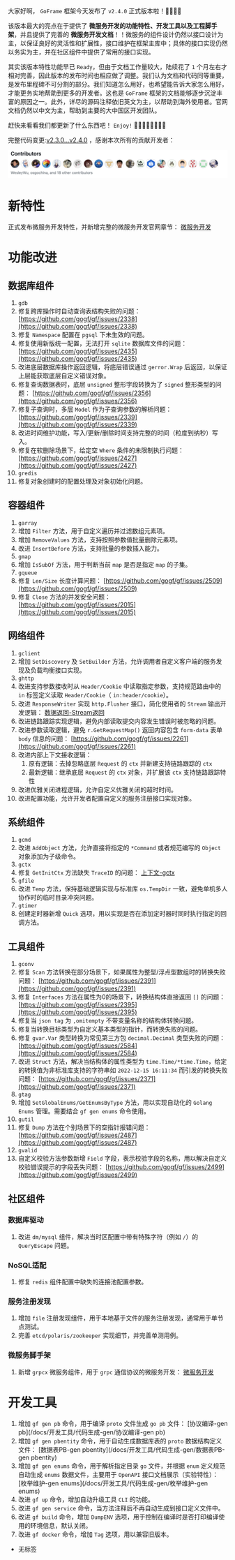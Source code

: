 大家好啊， `GoFrame` 框架今天发布了 `v2.4.0` 正式版本啦！👏👏👏👏

该版本最大的亮点在于提供了 **微服务开发的功能特性、开发工具以及工程脚手架**，并且提供了完善的 **微服务开发文档**！！微服务的组件设计仍然以接口设计为主，以保证良好的灵活性和扩展性，接口维护在框架主库中；具体的接口实现仍然以务实为主，并在社区组件中提供了常用的接口实现。

其实该版本特性功能早已 `Ready`，但由于文档工作量较大，陆续花了 `1` 个月左右才相对完善，因此版本的发布时间也相应做了调整。我们认为文档和代码同等重要，是发布里程碑不可分割的部分。我们知道怎么用好，也希望能告诉大家怎么用好，才能更务实地帮助到更多的开发者。这也是 `GoFrame` 框架的文档能够逐步沉淀丰富的原因之一。此外，详尽的源码注释依旧英文为主，以帮助到海外使用者。官网文档仍然以中文为主，帮助到主要的大中国区开发团队。

赶快来看看我们都更新了什么东西吧！ `Enjoy!` 🍺🍺🍺🍺🍺🍺🍺🍺

完整代码变更:[v2.3.0...v2.4.0](https://github.com/gogf/gf/compare/v2.3.0...v2.4.0) ，感谢本次所有的贡献开发者：

[![](/download/attachments/80500075/image2023-4-24_20-10-46.png?version=3&modificationDate=1684147192117&api=v2)](https://github.com/gogf/gf/releases/tag/v2.4.0)

# 新特性

正式发布微服务开发特性，并新增完整的微服务开发官网章节： [微服务开发](/docs/微服务开发/微服务开发)

# 功能改进

## 数据库组件

1. `gdb`
1. 修复跨库操作时自动查询表结构失败的问题： [https://github.com/gogf/gf/issues/2338](https://github.com/gogf/gf/issues/2338)
2. 修复 `Namespace` 配置在 `pgsql` 下未生效的问题。
3. 修复使用新版统一配置，无法打开 `sqlite` 数据库文件的问题： [https://github.com/gogf/gf/issues/2435](https://github.com/gogf/gf/issues/2435)
4. 改进底层数据库操作返回逻辑，将底层错误通过 `gerror.Wrap` 后返回，以保证上层能获取底层自定义错误对象。
5. 修复查询数据表时，底层 `unsigned` 整形字段转换为了 `signed` 整形类型的问题： [https://github.com/gogf/gf/issues/2356](https://github.com/gogf/gf/issues/2356)
6. 修复子查询时，多层 `Model` 作为子查询参数的解析问题： [https://github.com/gogf/gf/issues/2339](https://github.com/gogf/gf/issues/2339)
7. 改进时间维护功能，写入/更新/删除时间支持完整的时间（粒度到纳秒）写入。
8. 修复在软删除场景下，给定空 `Where` 条件的未限制执行问题： [https://github.com/gogf/gf/issues/2427](https://github.com/gogf/gf/issues/2427)
2. `gredis`
1. 修复对象创建时的配置处理及对象初始化问题。

## 容器组件

1. `garray`
1. 增加 `Filter` 方法，用于自定义遍历并过滤数组元素项。
2. 增加 `RemoveValues` 方法，支持按照参数值批量删除元素项。
3. 改进 `InsertBefore` 方法，支持批量的参数插入能力。
2. `gmap`
1. 增加 `IsSubOf` 方法，用于判断当前 `map` 是否是指定 `map` 的子集。
3. `gqueue`
1. 修复 `Len/Size` 长度计算问题： [https://github.com/gogf/gf/issues/2509](https://github.com/gogf/gf/issues/2509)
2. 修复 `Close` 方法的并发安全问题： [https://github.com/gogf/gf/issues/2015](https://github.com/gogf/gf/issues/2015)

## 网络组件

1. `gclient`
1. 增加 `SetDiscovery` 及 `SetBuilder` 方法，允许调用者自定义客户端的服务发现及负载均衡接口实现。
2. `ghttp`
1. 改进支持参数接收时从 `Header/Cookie` 中读取指定参数，支持规范路由中的 `in` 标签定义读取 `Header/Cookie`（ `in:header/cookie`）。
2. 改进 `ResponseWriter` 实现 `http.Flusher` 接口，简化使用者的 `Stream` 输出开发逻辑： [数据返回-Stream返回](/docs/WEB服务开发/数据返回/数据返回-Stream返回)
3. 改进链路跟踪实现逻辑，避免内部读取提交内容发生错误时被忽略的问题。
4. 改进参数读取逻辑，避免 `r.GetRequestMap()` 返回内容包含 `form-data` 表单 `body` 信息的问题： [https://github.com/gogf/gf/issues/2261](https://github.com/gogf/gf/issues/2261)
5. 改进内部上下文接收逻辑：
      1. 原有逻辑：去掉忽略底层 `Request` 的 `ctx` 并新建支持链路跟踪的 `ctx`
      2. 最新逻辑：继承底层 `Request` 的 `ctx` 对象，并扩展该 `ctx` 支持链路跟踪特性
6. 改进优雅关闭进程逻辑，允许自定义优雅关闭的超时时间。
7. 改进配置功能，允许开发者配置自定义的服务注册接口实现对象。

## 系统组件

1. `gcmd`
1. 改进 `AddObject` 方法，允许直接将指定的 `*Command` 或者规范编写的 `Object` 对象添加为子级命令。
2. `gctx`
1. 修复 `GetInitCtx` 方法缺失 `TraceID` 的问题： [上下文-gctx](/docs/组件列表/系统相关/上下文-gctx)
3. `gfile`
1. 改进 `Temp` 方法，保持基础逻辑实现与标准库 `os.TempDir` 一致，避免单机多人协作时的临时目录冲突问题。
4. `gtimer`
1. 创建定时器新增 `Quick` 选项，用以实现是否在添加定时器时同时执行指定的回调方法。

## 工具组件

1. `gconv`
1. 修复 `Scan` 方法转换在部分场景下，如果属性为整型/浮点型数组时的转换失败问题： [https://github.com/gogf/gf/issues/2391](https://github.com/gogf/gf/issues/2391)
2. 修复 `Interfaces` 方法在属性为0的场景下，转换结构体直接返回 `[]` 的问题： [https://github.com/gogf/gf/issues/2395](https://github.com/gogf/gf/issues/2395)
3. 修复当 `json tag` 为 `,omitempty` 不带变量名称的结构体转换问题。
4. 修复当转换目标类型为自定义基本类型的指针，而转换失败的问题。
5. 修复 `gvar.Var` 类型转换为常见第三方包 `decimal.Decimal` 类型失败的问题： [https://github.com/gogf/gf/issues/2584](https://github.com/gogf/gf/issues/2584)
6. 改进 `Struct` 方法，解决当结构体的属性类型为 `time.Time/*time.Time`，给定的转换值为非标准库支持的字符串如 `2022-12-15 16:11:34` 而引发的转换失败问题： [https://github.com/gogf/gf/issues/2371](https://github.com/gogf/gf/issues/2371)
2. `gtag`
1. 增加 `SetGlobalEnums/GetEnumsByType` 方法，用以实现自动化的 `Golang Enums` 管理。需要结合 `gf gen enums` 命令使用。
3. `gutil`
1. 修复 `Dump` 方法在个别场景下的空指针报错问题： [https://github.com/gogf/gf/issues/2487](https://github.com/gogf/gf/issues/2487)
4. `gvalid`
1. 自定义校验方法参数新增 `Field` 字段，表示校验字段的名称，用以解决自定义校验错误提示的字段丢失问题： [https://github.com/gogf/gf/issues/2499](https://github.com/gogf/gf/issues/2499)

## 社区组件

### 数据库驱动

1. 改进 `dm/mysql` 组件，解决当时区配置中带有特殊字符（例如 `/`）的 `QueryEscape` 问题。

### NoSQL适配

1. 修复 `redis` 组件配置中缺失的连接池配置参数。

### 服务注册发现

1. 增加 `file` 注册发现组件，用于本地基于文件的服务注册发现，通常用于单节点测试。
2. 完善 `etcd/polaris/zookeeper` 实现细节，并完善单测用例。

### 微服务脚手架

1. 新增 `grpcx` 微服务组件，用于 `grpc` 通信协议的微服务开发： [微服务开发](/docs/微服务开发/微服务开发)

# 开发工具

1. 增加 `gf gen pb` 命令，用于编译 `proto` 文件生成 `go pb` 文件： [协议编译-gen pb](/docs/开发工具/代码生成-gen/协议编译-gen pb)
2. 增加 `gf gen pbentity` 命令，用于自动生成数据库表的 `proto` 数据结构定义文件： [数据表PB-gen pbentity](/docs/开发工具/代码生成-gen/数据表PB-gen pbentity)
3. 增加 `gf gen enums` 命令，用于解析指定目录 `go` 文件，并根据 `enum` 定义规范自动生成 `enums` 数据文件，主要用于 `OpenAPI` 接口文档展示（实验特性）： [枚举维护-gen enums](/docs/开发工具/代码生成-gen/枚举维护-gen enums)
4. 改进 `gf up` 命令，增加自动升级工具 `CLI` 的功能。
5. 改进 `gf gen service` 命令，当方法注释后不再自动生成到接口定义文件中。
6. 改进 `gf build` 命令，增加 `DumpENV` 选项，用于控制在编译时是否打印编译使用的环境信息，默认关闭。
7. 改进 `gf docker` 命令，增加 `Tag` 选项，用以兼容旧版本。

- 无标签